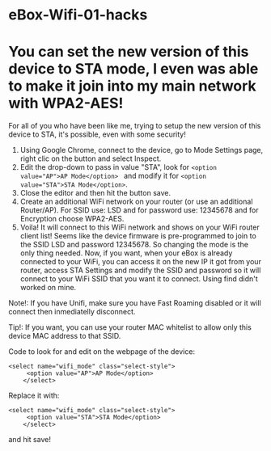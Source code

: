# eBox-Wifi-01-hacks
# You can set the new version of this device to STA mode, I even was able to make it join into my main network with WPA2-AES!

For all of you who have been like me, trying to setup the new version of this device to STA, it's possible, even with some security!

1. Using Google Chrome, connect to the device, go to Mode Settings page, right clic on the button and select Inspect.
2. Edit the drop-down to pass in value "STA", look for ```<option value="AP">AP Mode</option> ``` and modify it for ```<option value="STA">STA Mode</option>```.
3. Close the editor and then hit the button save.
4. Create an additional WiFi network on your router (or use an additional Router/AP). For SSID use: LSD and for password use: 12345678 and for Encryption choose WPA2-AES.
5. Voila! It will connect to this WiFi network and shows on your WiFi router client list! 
Seems like the device firmware is pre-programmed to join to the SSID LSD and password 12345678. So changing the mode is the only thing needed.
Now, if you want, when your eBox is already connected to your WiFi, you can access it on the new IP it got from your router, access STA Settings and modify the SSID and password so it will connect to your WiFi SSID that you want it to connect. Using find didn't worked on mine.

Note!: If you have Unifi, make sure you have Fast Roaming disabled or it will connect then inmediatelly disconnect.

Tip!: If you want, you can use your router MAC whitelist to allow only this device MAC address to that SSID.

Code to look for and edit on the webpage of the device:
```
<select name="wifi_mode" class="select-style">
     <option value="AP">AP Mode</option>
    </select>
```
Replace it with:
```
<select name="wifi_mode" class="select-style">
     <option value="STA">STA Mode</option>
    </select>
```
and hit save!

